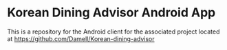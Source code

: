# Korean Dining Advisor Android App
This is a repository for the Android client for the associated project located at https://github.com/Damell/Korean-dining-advisor
